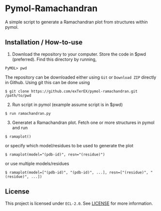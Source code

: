 # Pymol-Ramachandran

A simple script to generate a Ramachandran plot from structures within pymol.

## Installation / How-to-use

1. Download the repository to your computer. Store the code in $pwd (preferred). Find this directory by running,

```
PyMOL> pwd
```

The repository can be downloaded either using `Git` or `Download ZIP` directly in Github. Using git this can be done using

```
$ git clone https://github.com/exTerEX/pymol-ramachandran.git /path/to/pwd
```

2. Run script in pymol (example assume script is in $pwd)

```
$ run ramachandran.py
```

3. Generatet a Ramachandran plot. Fetch one or more structures in pymol and run

```
$ ramaplot()
```

or specify which model/residues to be used to generate the plot

```
$ ramaplot(model="(pdb-id)", resn="(residue)")
```

or use multiple models/residues

```
$ ramaplot(model=["(pdb-id)", "(pdb-id)", ...], resn=["(residue)", "(residue)", ...])
```

## License

This project is licensed under `ECL-2.0`. See [LICENSE](LICENSE) for more information.
